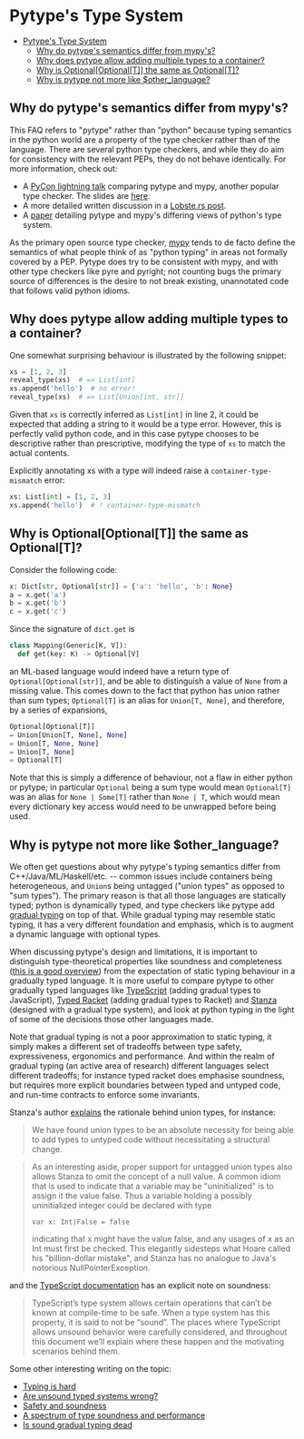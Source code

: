 # Pytype's Type System

<!--*
freshness: { owner: 'mdemello' reviewed: '2022-06-01' }
*-->

<!--ts-->
   * [Pytype's Type System](#pytypes-type-system)
      * [Why do pytype's semantics differ from mypy's?](#why-do-pytypes-semantics-differ-from-mypys)
      * [Why does pytype allow adding multiple types to a container?](#why-does-pytype-allow-adding-multiple-types-to-a-container)
      * [Why is Optional[Optional[T]] the same as Optional[T]?](#why-is-optionaloptionalt-the-same-as-optionalt)
      * [Why is pytype not more like $other_language?](#why-is-pytype-not-more-like-other_language)

<!-- Added by: mdemello, at: 2022-06-01T17:44-07:00 -->

<!--te-->

## Why do pytype's semantics differ from mypy's?

This FAQ refers to "pytype" rather than "python" because typing semantics in the
python world are a property of the type checker rather than of the language.
There are several python type checkers, and while they do aim for consistency
with the relevant PEPs, they do not behave identically. For more information,
check out:

*   A [PyCon lightning talk][lightning-talk] comparing pytype and mypy, another
    popular type checker. The slides are [here][lightning-talk-slides].
*   A more detailed written discussion in a [Lobste.rs post][lobsters-comment].
*   A [paper][type-system-paper] detailing pytype and mypy's differing views of
    python's type system.

As the primary open source type checker, [mypy] tends to de facto define the
semantics of what people think of as "python typing" in areas not formally
covered by a PEP. Pytype does try to be consistent with mypy, and with other
type checkers like pyre and pyright; not counting bugs the primary source of
differences is the desire to not break existing, unannotated code that follows
valid python idioms.

## Why does pytype allow adding multiple types to a container?

One somewhat surprising behaviour is illustrated by the following snippet:

```python
xs = [1, 2, 3]
reveal_type(xs)  # => List[int]
xs.append('hello')  # no error!
reveal_type(xs)  # => List[Union[int, str]]
```

Given that `xs` is correctly inferred as `List[int]` in line 2, it could be
expected that adding a string to it would be a type error. However, this is
perfectly valid python code, and in this case pytype chooses to be descriptive
rather than prescriptive, modifying the type of `xs` to match the actual
contents.

Explicitly annotating xs with a type will indeed raise a
`container-type-mismatch` error:

```python
xs: List[int] = [1, 2, 3]
xs.append('hello')  # ! container-type-mismatch
```

## Why is Optional[Optional[T]] the same as Optional[T]?

Consider the following code:

```python
x: Dict[str, Optional[str]] = {'a': 'hello', 'b': None}
a = x.get('a')
b = x.get('b')
c = x.get('c')
```

Since the signature of `dict.get` is

```python
class Mapping(Generic[K, V]):
  def get(key: K) -> Optional[V]
```

an ML-based language would indeed have a return type of
`Optional[Optional[str]]`, and be able to distinguish a value of `None` from a
missing value. This comes down to the fact that python has union rather than sum
types; `Optional[T]` is an alias for `Union[T, None]`, and therefore, by a
series of expansions,

```python
Optional[Optional[T]]
= Union[Union[T, None], None]
= Union[T, None, None]
= Union[T, None]
= Optional[T]
```

Note that this is simply a difference of behaviour, not a flaw in either python
or pytype; in particular `Optional` being a sum type would mean `Optional[T]`
was an alias for `None | Some[T]` rather than `None | T`, which would mean every
dictionary key access would need to be unwrapped before being used.

## Why is pytype not more like $other\_language?

We often get questions about why pytype's typing semantics differ from
C++/Java/ML/Haskell/etc. -- common issues include containers being heterogeneous,
and `Union`s being untagged ("union types" as opposed to "sum types"). The
primary reason is that all those languages are statically typed; python is
dynamically typed, and type checkers like pytype add [gradual typing][gradual]
on top of that. While gradual typing may resemble static typing, it has a very
different foundation and emphasis, which is to augment a dynamic language with
optional types.

When discussing pytype's design and limitations, it is important to distinguish
type-theoretical properties like soundness and completeness ([this is a good
overview][overview]) from the expectation of static typing behaviour in a
gradually typed language. It is more useful to compare pytype to other gradually
typed languages like [TypeScript][typescript] (adding gradual types to
JavaScript), [Typed Racket][racket] (adding gradual types to Racket) and
[Stanza][stanza] (designed with a gradual type system), and look at python
typing in the light of some of the decisions those other languages made.

Note that gradual typing is not a poor approximation to static typing, it simply
makes a different set of tradeoffs between type safety, expressiveness,
ergonomics and performance. And within the realm of gradual typing (an active
area of research) different languages select different tradeoffs; for instance
typed racket does emphasise soundness, but requires more explicit boundaries
between typed and untyped code, and run-time contracts to enforce some
invariants.

Stanza's author [explains][stanza-typing] the rationale behind union types, for
instance:

> We have found union types to be an absolute necessity for being able to add
> types to untyped code without necessitating a structural change.

> As an interesting aside, proper support for untagged union types also allows
> Stanza to omit the concept of a null value. A common idiom that is used to
> indicate that a variable may be "uninitialized" is to assign it the value
> false. Thus a variable holding a possibly uninitialized integer could be
> declared with type
>
> `var x: Int|False = false`
>
> indicating that x might have the value false, and any usages of x as an Int
> must first be checked. This elegantly sidesteps what Hoare called his
> "billion-dollar mistake", and Stanza has no analogue to Java's notorious
> NullPointerException.

and the [TypeScript documentation][typescript-typing] has an explicit note on
soundness:

> TypeScript’s type system allows certain operations that can’t be known at
> compile-time to be safe. When a type system has this property, it is said to
> not be “sound”. The places where TypeScript allows unsound behavior were
> carefully considered, and throughout this document we’ll explain where these
> happen and the motivating scenarios behind them.

Some other interesting writing on the topic:

- [Typing is hard][hard]
- [Are unsound typed systems wrong?][unsound]
- [Safety and soundness][safety]
- [A spectrum of type soundness and performance][performance]
- [Is sound gradual typing dead][soundness]

[hard]: https://3fx.ch/typing-is-hard.html
[gradual]: https://blog.sigplan.org/2019/07/12/gradual-typing-theory-practice/
[lightning-talk]: https://youtu.be/yFcCuinRVnU?t=2300
[lightning-talk-slides]: https://docs.google.com/presentation/d/1GYqLeLkknjYaYX2JrMzxX8LGw_rlO-6kTk-VNPVG9gY/edit?usp=sharing
[lobsters-comment]: https://lobste.rs/s/0uv5hy/how_quickly_find_type_issues_your_python#c_6ojqaj
[mypy]: http://mypy-lang.org/
[overview]: http://logan.tw/posts/2014/11/12/soundness-and-completeness-of-the-type-system/
[performance]: http://prl.ccs.neu.edu/blog/2018/10/06/a-spectrum-of-type-soundness-and-performance/
[racket]: https://docs.racket-lang.org/ts-guide/types.html
[safety]: https://papl.cs.brown.edu/2014/safety-soundness.html
[soundness]: https://www2.ccs.neu.edu/racket/pubs/popl16-tfgnvf.pdf
[stanza]: http://lbstanza.org/index.html
[stanza-typing]: http://lbstanza.org/optional_typing.html
[typescript]: https://www.typescriptlang.org/
[typescript-typing]: https://www.typescriptlang.org/docs/handbook/type-compatibility.html
[type-system-paper]: https://www.cs.rpi.edu/~milanova/docs/dls2020.pdf
[unsound]: https://frenchy64.github.io/2018/04/07/unsoundness-in-untyped-types.html
